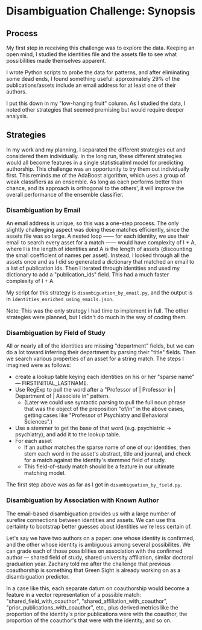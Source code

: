 # Disambiguation Challenge: Synopsis 

## Process

My first step in receiving this challenge was to explore the data. Keeping an open mind, I studied the identities file and the assets file to see what possibilities made themselves apparent. 

I wrote Python scripts to probe the data for patterns, and after eliminating some dead ends, I found something useful: approximately 29% of the publications/assets include an email address for at least one of their authors. 

I put this down in my "low-hanging fruit" column. As I studied the data, I noted other strategies that seemed promising but would require deeper analysis. 

## Strategies

In my work and my planning, I separated the different strategies out and considered them individually. In the long run, these different strategies would all become features in a single statistical/ml model for predicting authorship. This challenge was an opportunity to try them out individually first. This reminds me of the AdaBoost algorithm, which uses a group of weak classifiers as an ensemble. As long as each performs better than chance, and its approach is orthogonal to the others', it will improve the overall performance of the ensemble classifier.   

### Disambiguation by Email

An email address is unique, so this was a one-step process. The only slightly challenging aspect was doing these matches efficiently, since the assets file was so large. A nested loop —— for each identity, we use their email to search every asset for a match —— would have complexity of I * A, where I is the length of identities and A is the length of assets (discounting the small coefficient of names per asset). Instead, I looked through all the assets once and as I did so generated a dictionary that matched an email to a list of publication ids. Then I iterated through identities and used my dictionary to add a "publication_ids" field. This had a much faster complexity of I + A.

My script for this strategy is `disambiguation_by_email.py`, and the output is in `identities_enriched_using_emails.json`. 

Note: This was the only strategy I had time to implement in full. The other strategies were planned, but I didn't do much in the way of coding them. 

### Disambiguation by Field of Study

All or nearly all of the identities are missing "department" fields, but we can do a lot toward inferring their department by parsing their "title" fields. Then we search various properties of an asset for a string match. The steps I imagined were as follows: 
  - create a lookup table keying each identities on his or her "sparse name" — FIRSTINITIAL_LASTNAME.
  - Use RegExp to pull the word after a "Professor of | Professor in | Department of | Associate in" pattern. 
    - (Later we could use syntactic parsing to pull the full noun phrase that was the object of the preposition "of/in" in the above cases, getting cases like "Professor of Psychiatry and Behavioral Sciences".)
  - Use a stemmer to get the base of that word (e.g. psychiatric -> psychiatry), and add it to the lookup table.
  - For each asset
    - If an author matches the sparse name of one of our identities, then stem each word in the asset's abstract, title and journal, and check for a match against the identity's stemmed field of study.
    - This field-of-study match should be a feature in our ultimate matching model.
    
The first step above was as far as I got in `disambiguation_by_field.py`.

### Disambiguation by Association with Known Author

The email-based disambiguation provides us with a large number of surefire connections between identities and assets. We can use this certainty to bootstrap better guesses about identities we're less certain of. 

Let's say we have two authors on a paper: one whose identity is confirmed, and the other whose identity is ambiguous among several possibilites. We can grade each of those possiblities on association with the confirmed author — shared field of study, shared university affiliation, similar doctoral graduation year. Zachary told me after the challenge that previous coauthorship is something that Green Sight is already working on as a disambiguation predictor. 

In a case like this, each separate datum on coauthorship would become a feature in a vector representation of a possible match: "shared_field_with_coauthor", "shared_affiliation_with_coauthor", "prior_publications_with_coauthor", etc., plus derived metrics like the proportion of the identity's prior publications were with the coauthor, the proportion of the coauthor's that were with the identity, and so on. 





